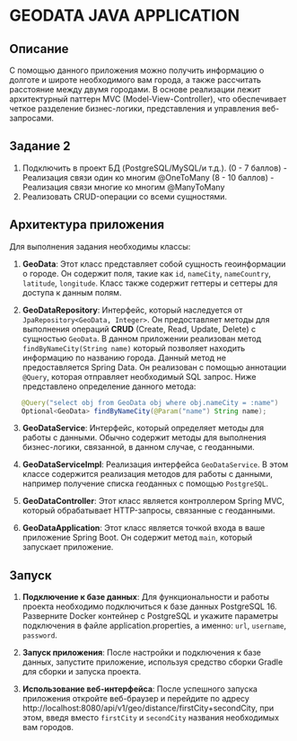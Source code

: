 # GEODATA JAVA APPLICATION
## Описание
С помощью данного приложения можно получить информацию о долготе и широте необходимого вам города, а также рассчитать расстояние между двумя городами. В основе реализации лежит архитектурный паттерн MVC (Model-View-Controller), что обеспечивает четкое разделение бизнес-логики, представления и управления веб-запросами.
## Задание 2
1. Подключить в проект БД (PostgreSQL/MySQL/и т.д.).
(0 - 7 баллов) - Реализация связи один ко многим @OneToMany
(8 - 10 баллов) - Реализация связи многие ко многим @ManyToMany
2. Реализовать CRUD-операции со всеми сущностями.
## Архитектура приложения
Для выполнения задания необходимы классы:

1. **GeoData**: Этот класс представляет собой сущность геоинформации о городе. Он содержит поля, такие как `id`, `nameCity`, `nameCountry`, `latitude`, `longitude`. Класс также содержит геттеры и сеттеры для доступа к данным полям.
   
2. **GeoDataRepository**: Интерфейс, который наследуется от `JpaRepository<GeoData, Integer>`. Он предоставляет методы для выполнения операций **CRUD** (Create, Read, Update, Delete) с сущностью `GeoData`. В данном приложении реализован метод `findByNameCity(String name)` который позволяет находить информацию по названию города. Данный метод не предоставляется Spring Data. Он реализован с помощью аннотации `@Query`, которая отправляет необходимый SQL запрос. Ниже представлено определение данного метода:
 ```java
    @Query("select obj from GeoData obj where obj.nameCity = :name")
    Optional<GeoData> findByNameCity(@Param("name") String name);
 ```
3. **GeoDataService**: Интерфейс, который определяет методы для работы с данными. Обычно содержит методы для выполнения бизнес-логики, связанной, в данном случае, с геоданными.

4. **GeoDataServiceImpl**: Реализация интерфейса `GeoDataService`. В этом классе содержится реализация методов для работы с данными, например получение списка геоданных c помощью `PostgreSQL`.

5. **GeoDataController**: Этот класс является  контроллером Spring MVC, который обрабатывает HTTP-запросы, связанные с геоданными.
   
6. **GeoDataApplication**: Этот класс является точкой  входа в ваше приложение Spring Boot. Он содержит метод `main`, который запускает приложение.

## Запуск
1. **Подключение к базе данных**: Для функциональности и работы проекта необходимо подключиться к базе данных PostgreSQL 16. Разверните Docker контейнер с PostgreSQL и укажите параметры подключения в файле application.properties, а именно: `url`, `username`, `password`.
   
2. **Запуск приложения**: После настройки и подключения к базе данных, запустите приложение, используя средство сборки Gradle для сборки и запуска проекта.

3. **Использование веб-интерфейса**: После успешного запуска приложения откройте веб-браузер и перейдите по адресу http://localhost:8080/api/v1/geo/distance/firstCity+secondCity, при этом, введя вместо `firstCity` и `secondCity` названия необходимых вам городов.
